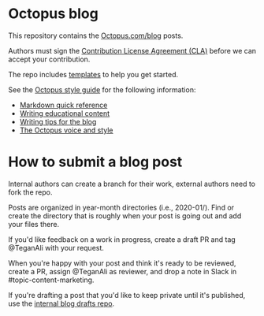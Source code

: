# Octopus blog

This repository contains the [Octopus.com/blog](https://octopus.com/blog/) posts.

Authors must sign the [Contribution License Agreement (CLA)](https://cla-assistant.io/OctopusDeploy/docs) before we can accept your contribution.

The repo includes [templates](https://github.com/OctopusDeploy/blog/tree/master/templates) to help you get started.

See the [Octopus style guide](https://www.octopus.design/932c0f1a9/p/26f741-writing) for the following information:

- [Markdown quick reference](https://www.octopus.design/932c0f1a9/p/074e30-markdown-reference)
- [Writing educational content](https://www.octopus.design/932c0f1a9/p/901d2a-blog-content) 
- [Writing tips for the blog](https://www.octopus.design/932c0f1a9/p/901d2a-blog-content)
- [The Octopus voice and style](https://www.octopus.design/932c0f1a9/p/13df3a-voice-and-style)

# How to submit a blog post 

Internal authors can create a branch for their work, external authors need to fork the repo.

Posts are organized in year-month directories (i.e., 2020-01/). Find or create the directory that is roughly when your post is going out and add your files there. 

If you'd like feedback on a work in progress, create a draft PR and tag @TeganAli with your request.

When you're happy with your post and think it's ready to be reviewed, create a PR, assign @TeganAli as reviewer, and drop a note in Slack in #topic-content-marketing.

If you're drafting a post that you'd like to keep private until it's published, use the [internal blog drafts repo](https://github.com/OctopusDeploy/internal-blog-drafts).
